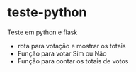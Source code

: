 # teste-python
Teste em python e flask


* rota para votação e mostrar os totais
* Função para votar Sim ou Não
* Função para contar os totais de  votos 